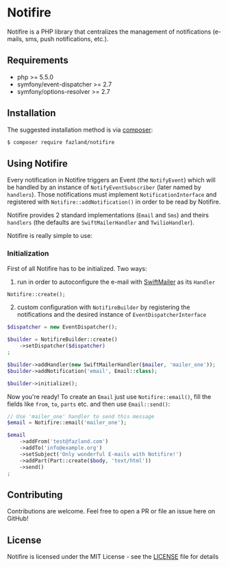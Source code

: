 Notifire  
========
Notifire is a PHP library that centralizes the management of notifications (e-mails, sms, push notifications, etc.). 

Requirements
------------
- php >= 5.5.0
- symfony/event-dispatcher >= 2.7
- symfony/options-resolver >= 2.7

Installation
------------
The suggested installation method is via [composer](https://getcomposer.org/):

```sh
$ composer require fazland/notifire
```

Using Notifire
--------------
Every notification in Notifire triggers an Event (the `NotifyEvent`) which will be handled by an instance of `NotifyEventSubscriber` (later named by `handlers`).
Those notifications must implement `NotificationInterface` and registered with `Notifire::addNotification()` in order to be read by Notifire.

Notifire provides 2 standard implementations (`Email` and `Sms`) and theirs `handlers` (the defaults are `SwiftMailerHandler` and `TwilioHandler`).

Notifire is really simple to use:

### Initialization
First of all Notifire has to be initialized. Two ways:
1) run in order to autoconfigure the e-mail with [SwiftMailer](https://github.com/swiftmailer/swiftmailer) as its `Handler`
```php
Notifire::create();
```

2) custom configuration with `NotifireBuilder` by registering the notifications and the desired instance of `EventDispatcherInterface`
```php
$dispatcher = new EventDispatcher();

$builder = NotifireBuilder::create()
    ->setDispatcher($dispatcher)
;

$builder->addHandler(new SwiftMailerHandler($mailer, 'mailer_one'));
$builder->addNotification('email', Email::class);

$builder->initialize();
```

Now you're ready!
To create an `Email` just use `Notifire::email()`, fill the fields like `from`, `to`, `parts` etc. and then use `Email::send()`:
```php
// Use 'mailer_one' handler to send this message
$email = Notifire::email('mailer_one');

$email
    ->addFrom('test@fazland.com')
    ->addTo('info@example.org')
    ->setSubject('Only wonderful E-mails with Notifire!')
    ->addPart(Part::create($body, 'text/html'))
    ->send()
;
```

Contributing
------------
Contributions are welcome. Feel free to open a PR or file an issue here on GitHub!

License
-------
Notifire is licensed under the MIT License - see the [LICENSE](https://github.com/fazland/Notifire/blob/master/LICENSE) file for details
